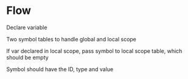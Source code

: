 # Flow

Declare variable

Two symbol tables to handle global and local scope

If var declared in local scope, pass symbol to local scope table, which should be empty

Symbol should have the ID, type and value